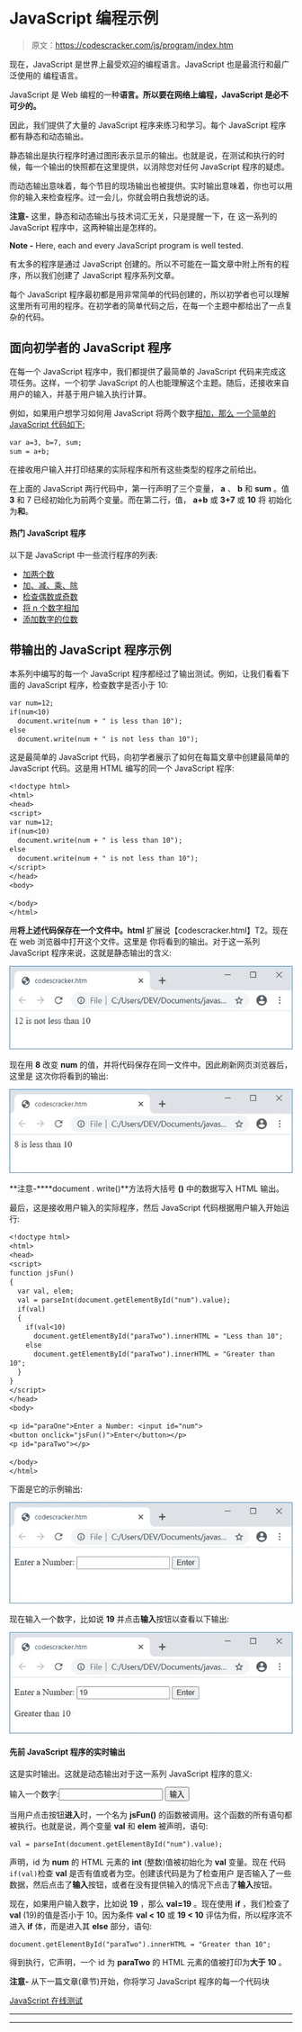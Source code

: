 # JavaScript 编程示例

> 原文：<https://codescracker.com/js/program/index.htm>

现在，JavaScript 是世界上最受欢迎的编程语言。JavaScript 也是最流行和最广泛使用的 编程语言。

JavaScript 是 Web 编程的一种**语言。所以要在网络上编程，JavaScript 是必不可少的。**

因此，我们提供了大量的 JavaScript 程序来练习和学习。每个 JavaScript 程序都有静态和动态输出。

静态输出是执行程序时通过图形表示显示的输出。也就是说，在测试和执行的时候，每一个输出的快照都在这里提供，以消除您对任何 JavaScript 程序的疑虑。

而动态输出意味着，每个节目的现场输出也被提供。实时输出意味着，你也可以用你的输入来检查程序。过一会儿，你就会明白我想说的话。

**注意-** 这里，静态和动态输出与技术词汇无关，只是提醒一下，在 这一系列的 JavaScript 程序中，这两种输出是怎样的。

**Note -** Here, each and every JavaScript program is well tested.

有太多的程序是通过 JavaScript 创建的。所以不可能在一篇文章中附上所有的程序，所以我们创建了 JavaScript 程序系列文章。

每个 JavaScript 程序最初都是用非常简单的代码创建的，所以初学者也可以理解这里所有可用的程序。在初学者的简单代码之后，在每一个主题中都给出了一点复杂的代码。

## 面向初学者的 JavaScript 程序

在每一个 JavaScript 程序中，我们都提供了最简单的 JavaScript 代码来完成这项任务。这样，一个初学 JavaScript 的人也能理解这个主题。随后，还接收来自用户的输入，并基于用户输入执行计算。

例如，如果用户想学习如何用 JavaScript 将两个数字[相加，那么 一个简单的 JavaScript 代码如下:](/js/program/javascript-add-two-numbers.htm)

```
var a=3, b=7, sum;
sum = a+b;
```

在接收用户输入并打印结果的实际程序和所有这些类型的程序之前给出。

在上面的 JavaScript 两行代码中，第一行声明了三个变量， **a** 、 **b** 和 **sum** 。值 **3** 和 7 已经初始化为前两个变量。而在第二行，值， **a+b** 或 **3+7** 或 **10** 将 初始化为**和**。

#### 热门 JavaScript 程序

以下是 JavaScript 中一些流行程序的列表:

*   [加两个数](/js/program/javascript-add-two-numbers.htm)
*   [加、减、乘、除](/js/program/javascript-add-subtract-multiply-divide.htm)
*   [检查偶数或奇数](/js/program/javascript-check-even-odd.htm)
*   [将 n 个数字相加](/js/program/javascript-add-n-numbers.htm)
*   [添加数字的位数](/js/program/javascript-add-digits-of-number.htm)

## 带输出的 JavaScript 程序示例

本系列中编写的每一个 JavaScript 程序都经过了输出测试。例如，让我们看看下面的 JavaScript 程序，检查数字是否小于 10:

```
var num=12;
if(num<10)
  document.write(num + " is less than 10");
else
  document.write(num + " is not less than 10");
```

这是最简单的 JavaScript 代码，向初学者展示了如何在每篇文章中创建最简单的 JavaScript 代码。这是用 HTML 编写的同一个 JavaScript 程序:

```
<!doctype html>
<html>
<head>
<script>
var num=12;
if(num<10)
  document.write(num + " is less than 10");
else
  document.write(num + " is not less than 10");
</script>
</head>
<body>

</body>
</html>
```

用**将上述代码保存在一个文件中。html** 扩展说【codescracker.html】T2。现在在 web 浏览器中打开这个文件。这里是 你将看到的输出。对于这一系列 JavaScript 程序来说，这就是静态输出的含义:

![javascript programs examples](img/b3e95fc647e20458de191ebbd25eff0c.png)

现在用 **8** 改变 **num** 的值，并将代码保存在同一文件中。因此刷新网页浏览器后，这里是 这次你将看到的输出:

![javascript programming examples with output](img/6145fffc456fd00a3d297c9d24c28ed2.png)

**注意-****document . write()**方法将大括号 **()** 中的数据写入 HTML 输出。

最后，这是接收用户输入的实际程序，然后 JavaScript 代码根据用户输入开始运行:

```
<!doctype html>
<html>
<head>
<script>
function jsFun()
{
  var val, elem;
  val = parseInt(document.getElementById("num").value);
  if(val)
  {
    if(val<10)
      document.getElementById("paraTwo").innerHTML = "Less than 10";
    else
      document.getElementById("paraTwo").innerHTML = "Greater than 10";
  }
}
</script>
</head>
<body>

<p id="paraOne">Enter a Number: <input id="num">
<button onclick="jsFun()">Enter</button></p>
<p id="paraTwo"></p>

</body>
</html>
```

下面是它的示例输出:

![javascript programs](img/82e6b11be9c6dafa6d547dc48a884874.png)

现在输入一个数字，比如说 **19** 并点击**输入**按钮以查看以下输出:

![javascript examples](img/17ffa1f146a29e9f05a7f2a92dd0c761.png)

#### 先前 JavaScript 程序的实时输出

这是实时输出。这就是动态输出对于这一系列 JavaScript 程序的意义:

输入一个数字:<input id="num"> <button onclick="jsFun()">输入</button>

当用户点击按钮**进入**时，一个名为 **jsFun()** 的函数被调用。这个函数的所有语句都被执行。也就是说，两个变量 **val** 和 **elem** 被声明，语句:

```
val = parseInt(document.getElementById("num").value);
```

声明，id 为 **num** 的 HTML 元素的 **int** (整数)值被初始化为 **val** 变量。现在 代码
`if(val)`检查 **val** 是否有值或者为空。创建该代码是为了检查用户 是否输入了一些数据，然后点击了**输入**按钮，或者在没有提供输入的情况下点击了**输入**按钮。

现在，如果用户输入数字，比如说 **19** ，那么 **val=19** 。现在使用 **if** ，我们检查了 **val** (19)的值是否小于 10。因为条件 **val < 10** 或 **19 < 10** 评估为假，所以程序流不 进入 **if** 体，而是进入其 **else** 部分，语句:

```
document.getElementById("paraTwo").innerHTML = "Greater than 10";
```

得到执行，它声明，一个 id 为 **paraTwo** 的 HTML 元素的值被打印为**大于 10** 。

**注意-** 从下一篇文章(章节)开始，你将学习 JavaScript 程序的每一个代码块

[JavaScript 在线测试](/exam/showtest.php?subid=6)

* * *

* * *